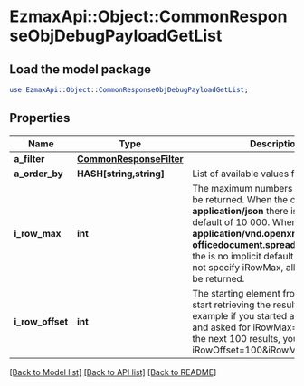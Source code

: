 # EzmaxApi::Object::CommonResponseObjDebugPayloadGetList

## Load the model package
```perl
use EzmaxApi::Object::CommonResponseObjDebugPayloadGetList;
```

## Properties
Name | Type | Description | Notes
------------ | ------------- | ------------- | -------------
**a_filter** | [**CommonResponseFilter**](CommonResponseFilter.md) |  | 
**a_order_by** | **HASH[string,string]** | List of available values for *eOrderBy* | 
**i_row_max** | **int** | The maximum numbers of results to be returned.  When the content-type is **application/json** there is an implicit default of 10 000.  When it&#39;s **application/vnd.openxmlformats-officedocument.spreadsheetml.sheet** the is no implicit default so if you do not specify iRowMax, all records will be returned. | 
**i_row_offset** | **int** | The starting element from where to start retrieving the results. For example if you started at iRowOffset&#x3D;0 and asked for iRowMax&#x3D;100, to get the next 100 results, you could specify iRowOffset&#x3D;100&amp;iRowMax&#x3D;100, | [default to 0]

[[Back to Model list]](../README.md#documentation-for-models) [[Back to API list]](../README.md#documentation-for-api-endpoints) [[Back to README]](../README.md)


